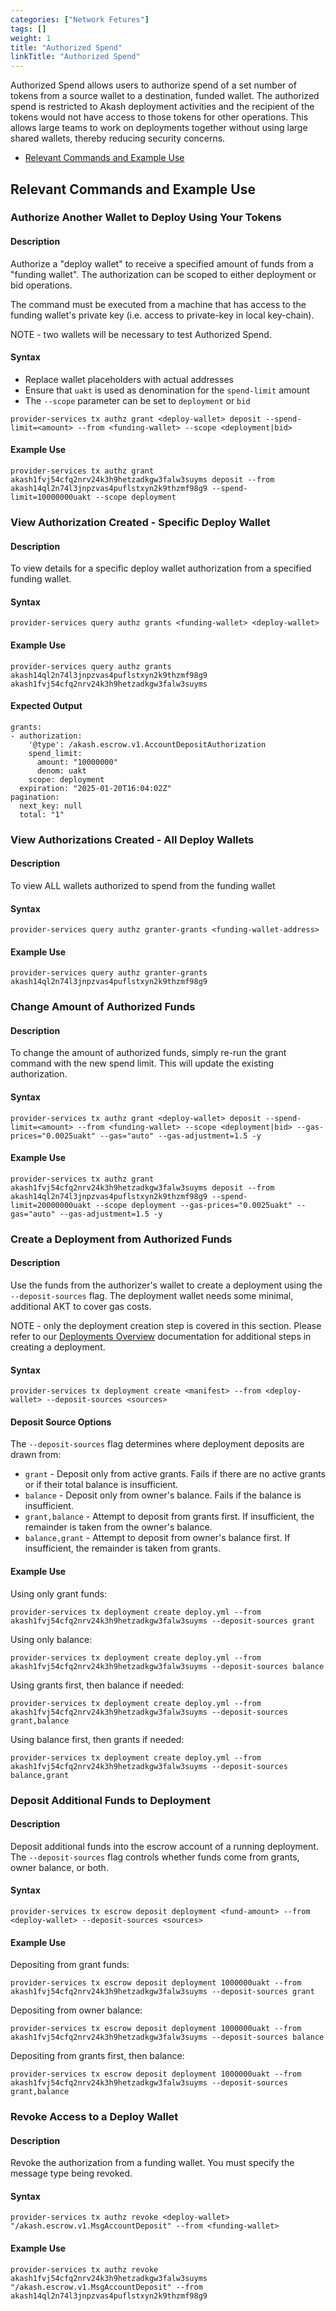 ```yaml
---
categories: ["Network Fetures"]
tags: []
weight: 1
title: "Authorized Spend"
linkTitle: "Authorized Spend"
---
```


Authorized Spend allows users to authorize spend of a set number of tokens from a source wallet to a destination, funded wallet. The authorized spend is restricted to Akash deployment activities and the recipient of the tokens would not have access to those tokens for other operations. This allows large teams to work on deployments together without using large shared wallets, thereby reducing security concerns.

* [Relevant Commands and Example Use](#relevant-commands-and-example-use)

## Relevant Commands and Example Use

### Authorize Another Wallet to Deploy Using Your Tokens

#### **Description**

Authorize a "deploy wallet" to receive a specified amount of funds from a "funding wallet". The authorization can be scoped to either deployment or bid operations.

The command must be executed from a machine that has access to the funding wallet's private key (i.e. access to private-key in local key-chain).

NOTE - two wallets will be necessary to test Authorized Spend.

#### **Syntax**

* Replace wallet placeholders with actual addresses
* Ensure that `uakt` is used as denomination for the `spend-limit` amount
* The `--scope` parameter can be set to `deployment` or `bid`

```
provider-services tx authz grant <deploy-wallet> deposit --spend-limit=<amount> --from <funding-wallet> --scope <deployment|bid>
```

#### Example Use

```
provider-services tx authz grant akash1fvj54cfq2nrv24k3h9hetzadkgw3falw3suyms deposit --from akash14ql2n74l3jnpzvas4puflstxyn2k9thzmf98g9 --spend-limit=10000000uakt --scope deployment
```

### View Authorization Created - Specific Deploy Wallet

#### **Description**

To view details for a specific deploy wallet authorization from a specified funding wallet.

#### **Syntax**

```
provider-services query authz grants <funding-wallet> <deploy-wallet>
```

#### **Example Use**

```
provider-services query authz grants akash14ql2n74l3jnpzvas4puflstxyn2k9thzmf98g9 akash1fvj54cfq2nrv24k3h9hetzadkgw3falw3suyms
```

#### **Expected Output**

```
grants:
- authorization:
    '@type': /akash.escrow.v1.AccountDepositAuthorization
    spend_limit:
      amount: "10000000"
      denom: uakt
    scope: deployment
  expiration: "2025-01-20T16:04:02Z"
pagination:
  next_key: null
  total: "1"
```

### View Authorizations Created - All Deploy Wallets

#### **Description**

To view ALL wallets authorized to spend from the funding wallet

#### **Syntax**

```
provider-services query authz granter-grants <funding-wallet-address>
```

#### **Example Use**

```
provider-services query authz granter-grants akash14ql2n74l3jnpzvas4puflstxyn2k9thzmf98g9
```

### Change Amount of Authorized Funds

#### **Description**

To change the amount of authorized funds, simply re-run the grant command with the new spend limit. This will update the existing authorization.

#### **Syntax**

```
provider-services tx authz grant <deploy-wallet> deposit --spend-limit=<amount> --from <funding-wallet> --scope <deployment|bid> --gas-prices="0.0025uakt" --gas="auto" --gas-adjustment=1.5 -y
```

#### **Example Use**

```
provider-services tx authz grant akash1fvj54cfq2nrv24k3h9hetzadkgw3falw3suyms deposit --from akash14ql2n74l3jnpzvas4puflstxyn2k9thzmf98g9 --spend-limit=20000000uakt --scope deployment --gas-prices="0.0025uakt" --gas="auto" --gas-adjustment=1.5 -y
```

### Create a Deployment from Authorized Funds

#### **Description**

Use the funds from the authorizer's wallet to create a deployment using the `--deposit-sources` flag. The deployment wallet needs some minimal, additional AKT to cover gas costs.

NOTE - only the deployment creation step is covered in this section. Please refer to our [Deployments Overview](/docs/deployments/overview/) documentation for additional steps in creating a deployment.

#### **Syntax**

```
provider-services tx deployment create <manifest> --from <deploy-wallet> --deposit-sources <sources>
```

#### **Deposit Source Options**

The `--deposit-sources` flag determines where deployment deposits are drawn from:

- `grant` - Deposit only from active grants. Fails if there are no active grants or if their total balance is insufficient.
- `balance` - Deposit only from owner's balance. Fails if the balance is insufficient.
- `grant,balance` - Attempt to deposit from grants first. If insufficient, the remainder is taken from the owner's balance.
- `balance,grant` - Attempt to deposit from owner's balance first. If insufficient, the remainder is taken from grants.

#### **Example Use**

Using only grant funds:
```
provider-services tx deployment create deploy.yml --from akash1fvj54cfq2nrv24k3h9hetzadkgw3falw3suyms --deposit-sources grant
```

Using only balance:
```
provider-services tx deployment create deploy.yml --from akash1fvj54cfq2nrv24k3h9hetzadkgw3falw3suyms --deposit-sources balance
```

Using grants first, then balance if needed:
```
provider-services tx deployment create deploy.yml --from akash1fvj54cfq2nrv24k3h9hetzadkgw3falw3suyms --deposit-sources grant,balance
```

Using balance first, then grants if needed:
```
provider-services tx deployment create deploy.yml --from akash1fvj54cfq2nrv24k3h9hetzadkgw3falw3suyms --deposit-sources balance,grant
```

### Deposit Additional Funds to Deployment

#### **Description**

Deposit additional funds into the escrow account of a running deployment. The `--deposit-sources` flag controls whether funds come from grants, owner balance, or both.

#### **Syntax**

```
provider-services tx escrow deposit deployment <fund-amount> --from <deploy-wallet> --deposit-sources <sources>
```

#### **Example Use**

Depositing from grant funds:
```
provider-services tx escrow deposit deployment 1000000uakt --from akash1fvj54cfq2nrv24k3h9hetzadkgw3falw3suyms --deposit-sources grant
```

Depositing from owner balance:
```
provider-services tx escrow deposit deployment 1000000uakt --from akash1fvj54cfq2nrv24k3h9hetzadkgw3falw3suyms --deposit-sources balance
```

Depositing from grants first, then balance:
```
provider-services tx escrow deposit deployment 1000000uakt --from akash1fvj54cfq2nrv24k3h9hetzadkgw3falw3suyms --deposit-sources grant,balance
```

### Revoke Access to a Deploy Wallet

#### **Description**

Revoke the authorization from a funding wallet. You must specify the message type being revoked.

#### **Syntax**

```
provider-services tx authz revoke <deploy-wallet> "/akash.escrow.v1.MsgAccountDeposit" --from <funding-wallet>
```

#### **Example Use**

```
provider-services tx authz revoke akash1fvj54cfq2nrv24k3h9hetzadkgw3falw3suyms "/akash.escrow.v1.MsgAccountDeposit" --from akash14ql2n74l3jnpzvas4puflstxyn2k9thzmf98g9
```